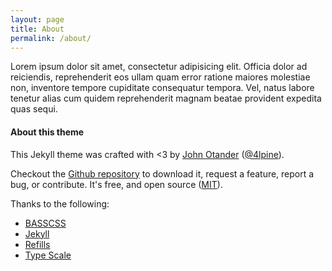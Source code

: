```yaml
---
layout: page
title: About
permalink: /about/
---
```


Lorem ipsum dolor sit amet, consectetur adipisicing elit. Officia dolor ad reiciendis, reprehenderit eos ullam quam error ratione maiores molestiae non, inventore tempore cupiditate consequatur tempora. Vel, natus labore tenetur alias cum quidem reprehenderit magnam beatae provident expedita quas sequi.

#### About this theme

This Jekyll theme was crafted with <3 by [John Otander](http://johnotander.com)
([@4lpine](https://twitter.com/4lpine)).

Checkout the [Github repository](https://github.com/johnotander/pixyll) to download it,
request a feature, report a bug, or contribute. It's free, and open source
([MIT](http://opensource.org/licenses/MIT)).

Thanks to the following:

* [BASSCSS](http://basscss.com)
* [Jekyll](http://jekyllrb.com)
* [Refills](http://refills.bourbon.io/)
* [Type Scale](http://type-scale.com/)
